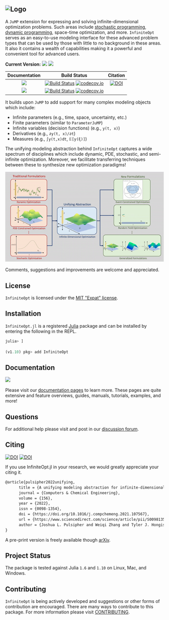 ![Logo](full_logo.png)
---

A `JuMP` extension for expressing and solving infinite-dimensional optimization
problems. Such areas include [stochastic programming](https://en.wikipedia.org/wiki/Stochastic_programming),
[dynamic programming](https://en.wikipedia.org/wiki/Dynamic_programming),
space-time optimization, and more. `InfiniteOpt` serves as an easy-to-use modeling
interface for these advanced problem types that can be used by those with little
to no background in these areas. It also it contains a wealth of capabilities
making it a powerful and convenient tool for advanced users.  

**Current Version:** [![](https://docs.juliahub.com/InfiniteOpt/version.svg)](https://juliahub.com/ui/Packages/InfiniteOpt/p3GvY) [![](https://docs.juliahub.com/InfiniteOpt/pkgeval.svg)](https://juliahub.com/ui/Packages/InfiniteOpt/p3GvY)

| **Documentation**                                                               | **Build Status**                                                                                | **Citation** |
|:-------------------------------------------------------------------------------:|:-----------------------------------------------------------------------------------------------:|:--------------------------------------:|
| [![](https://img.shields.io/badge/docs-stable-blue.svg)](https://infiniteopt.github.io/InfiniteOpt.jl/stable) | [![Build Status](https://github.com/infiniteopt/InfiniteOpt.jl/workflows/CI/badge.svg?branch=release-0.5)](https://github.com/infiniteopt/InfiniteOpt.jl/actions?query=workflow%3ACI) [![codecov.io](https://codecov.io/github/infiniteopt/InfiniteOpt.jl/coverage.svg?branch=release-0.5)](https://codecov.io/github/infiniteopt/InfiniteOpt.jl?branch=release-0.5) | [![DOI](https://img.shields.io/badge/Elsevier-CompChemEng%3A107567-yellow.svg)](https://doi.org/10.1016/j.compchemeng.2021.107567) |
| [![](https://img.shields.io/badge/docs-dev-blue.svg)](https://infiniteopt.github.io/InfiniteOpt.jl/dev) | [![Build Status](https://github.com/infiniteopt/InfiniteOpt.jl/workflows/CI/badge.svg?branch=master)](https://github.com/infiniteopt/InfiniteOpt.jl/actions?query=workflow%3ACI) [![codecov.io](https://codecov.io/github/infiniteopt/InfiniteOpt.jl/coverage.svg?branch=master)](https://codecov.io/github/infiniteopt/InfiniteOpt.jl?branch=master) | |

It builds upon `JuMP` to add support for many complex modeling objects which 
include:
- Infinite parameters (e.g., time, space, uncertainty, etc.)
- Finite parameters (similar to `ParameterJuMP`)
- Infinite variables (decision functions) (e.g., `y(t, x)`)
- Derivatives (e.g., `∂y(t, x)/∂t`)
- Measures (e.g., `∫y(t,x)dt`, `𝔼[y(ξ)]`)

The unifying modeling abstraction behind `InfiniteOpt` captures a wide spectrum 
of disciplines which include dynamic, PDE, stochastic, and semi-infinite 
optimization. Moreover, we facilitate transferring techniques between these 
to synthesize new optimization paradigms!

![abstract](abstraction.gif)

Comments, suggestions and improvements are welcome and appreciated.

## License
`InfiniteOpt` is licensed under the [MIT "Expat" license](./LICENSE).

## Installation
`InfiniteOpt.jl` is a registered [Julia](https://julialang.org/) package and 
can be installed by entering the following in the REPL.

```julia
julia> ]

(v1.10) pkg> add InfiniteOpt
```

## Documentation
[![](https://img.shields.io/badge/docs-stable-blue.svg)](https://infiniteopt.github.io/InfiniteOpt.jl/stable)

Please visit our [documentation pages](https://infiniteopt.github.io/InfiniteOpt.jl/stable) 
to learn more. These pages are quite extensive and feature overviews, guides,
manuals, tutorials, examples, and more!

## Questions
For additional help please visit and post in our 
[discussion forum](https://github.com/infiniteopt/InfiniteOpt.jl/discussions).

## Citing
[![DOI](https://img.shields.io/badge/Elsevier-CompChemEng%3A107567-yellow.svg)](https://doi.org/10.1016/j.compchemeng.2021.107567) 
[![DOI](https://img.shields.io/badge/math.OC-arXiv%3A2106.12689-B31B1B.svg)](https://arxiv.org/abs/2106.12689)

If you use InfiniteOpt.jl in your research, we would greatly appreciate your 
citing it.
```latex
@article{pulsipher2022unifying,
      title = {A unifying modeling abstraction for infinite-dimensional optimization},
      journal = {Computers & Chemical Engineering},
      volume = {156},
      year = {2022},
      issn = {0098-1354},
      doi = {https://doi.org/10.1016/j.compchemeng.2021.107567},
      url = {https://www.sciencedirect.com/science/article/pii/S0098135421003458},
      author = {Joshua L. Pulsipher and Weiqi Zhang and Tyler J. Hongisto and Victor M. Zavala},
}
```
A pre-print version is freely available though [arXiv](https://arxiv.org/abs/2106.12689).

## Project Status
The package is tested against Julia `1.6` and `1.10` on Linux, Mac, and Windows.

## Contributing
`InfiniteOpt` is being actively developed and suggestions or other forms of contribution are encouraged.
There are many ways to contribute to this package. For more information please
visit [CONTRIBUTING](https://github.com/infiniteopt/InfiniteOpt.jl/blob/master/CONTRIBUTING.md).
